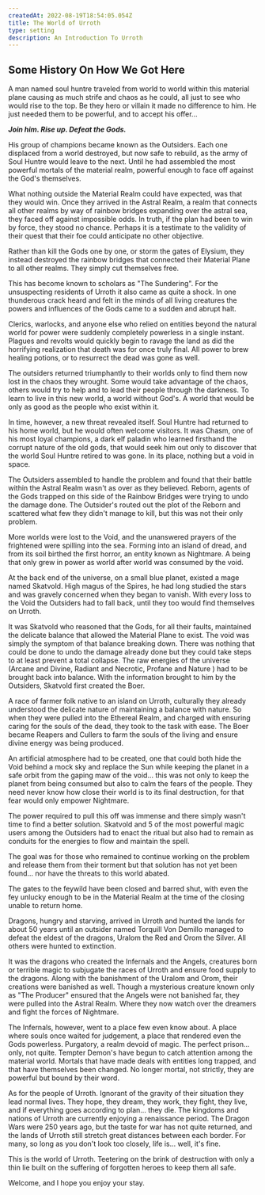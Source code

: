 ```yaml
---
createdAt: 2022-08-19T18:54:05.054Z
title: The World of Urroth
type: setting
description: An Introduction To Urroth
---
```

## Some History On How We Got Here

A man named soul huntre traveled from world to world within this material plane causing as much strife and chaos as he could, all just to see who would rise to the top. Be they hero or villain it made no difference to him. He just needed them to be powerful, and to accept his offer...

***Join him. Rise up. Defeat the Gods.***

His group of champions became known as the Outsiders. Each one displaced from a world destroyed, but now safe to rebuild, as the army of Soul Huntre would leave to the next. Until he had assembled the most powerful mortals of the material realm, powerful enough to face off against the God's themselves.

What nothing outside the Material Realm could have expected, was that they would win. Once they arrived in the Astral Realm, a realm that connects all other realms by way of rainbow bridges expanding over the astral sea, they faced off against impossible odds. In truth, if the plan had been to win by force, they stood no chance. Perhaps it is a testimate to the validity of their quest that their foe could anticipate no other objective.

Rather than kill the Gods one by one, or storm the gates of Elysium, they instead destroyed the rainbow bridges that connected their Material Plane to all other realms. They simply cut themselves free.

This has become known to scholars as "The Sundering". For the unsuspecting residents of Urroth it also came as quite a shock. In one thunderous crack heard and felt in the minds of all living creatures the powers and influences of the Gods came to a sudden and abrupt halt.

Clerics, warlocks, and anyone else who relied on entities beyond the natural world for power were suddenly completely powerless in a single instant. Plagues and revolts would quickly begin to ravage the land as did the horrifying realization that death was for once truly final. All power to brew healing potions, or to resurrect the dead was gone as well.

The outsiders returned triumphantly to their worlds only to find them now lost in the chaos they wrought. Some would take advantage of the chaos, others would try to help and to lead their people through the darkness. To learn to live in this new world, a world without God's. A world that would be only as good as the people who exist within it.

In time, however, a new threat revealed itself. Soul Huntre had returned to his home world, but he would often welcome visitors. It was Chasm, one of his most loyal champions, a dark elf paladin who learned firsthand the corrupt nature of the old gods, that would seek him out only to discover that the world Soul Huntre retired to was gone. In its place, nothing but a void in space.

The Outsiders assembled to handle the problem and found that their battle within the Astral Realm wasn't as over as they believed. Reborn, agents of the Gods trapped on this side of the Rainbow Bridges were trying to undo the damage done. The Outsider's routed out the plot of the Reborn and scattered what few they didn't manage to kill, but this was not their only problem.

More worlds were lost to the Void, and the unanswered prayers of the frightened were spilling into the sea. Forming into an island of dread, and from its soil birthed the first horror, an entity known as Nightmare. A being that only grew in power as world after world was consumed by the void.

At the back end of the universe, on a small blue planet, existed a mage named Skatvold. High magus of the Spires, he had long studied the stars and was gravely concerned when they began to vanish. With every loss to the Void the Outsiders had to fall back, until they too would find themselves on Urroth.

It was Skatvold who reasoned that the Gods, for all their faults, maintained the delicate balance that allowed the Material Plane to exist. The void was simply the symptom of that balance breaking down. There was nothing that could be done to undo the damage already done but they could take steps to at least prevent a total collapse. The raw energies of the universe (Arcane and Divine, Radiant and Necrotic, Profane and Nature ) had to be brought back into balance. With the information brought to him by the Outsiders, Skatvold first created the Boer.

A race of farmer folk native to an island on Urroth, culturally they already understood the delicate nature of maintaining a balance with nature. So when they were pulled into the Ethereal Realm, and charged with ensuring caring for the souls of the dead, they took to the task with ease. The Boer became Reapers and Cullers to farm the souls of the living and ensure divine energy was being produced.

An artificial atmosphere had to be created, one that could both hide the Void behind a mock sky and replace the Sun while keeping the planet in a safe orbit from the gaping maw of the void... this was not only to keep the planet from being consumed but also to calm the fears of the people. They need never know how close their world is to its final destruction, for that fear would only empower Nightmare.

The power required to pull this off was immense and there simply wasn't time to find a better solution. Skatvold and 5 of the most powerful magic users among the Outsiders had to enact the ritual but also had to remain as conduits for the energies to flow and maintain the spell.

The goal was for those who remained to continue working on the problem and release them from their torment but that solution has not yet been found... nor have the threats to this world abated.

The gates to the feywild have been closed and barred shut, with even the fey unlucky enough to be in the Material Realm at the time of the closing unable to return home.

Dragons, hungry and starving, arrived in Urroth and hunted the lands for about 50 years until an outsider named Torquill Von Demillo managed to defeat the eldest of the dragons, Uralom the Red and Orom the Silver. All others were hunted to extinction.

It was the dragons who created the Infernals and the Angels, creatures born or terrible magic to subjugate the races of Urroth and ensure food supply to the dragons. Along with the banishment of the Uralom and Orom, their creations were banished as well. Though a mysterious creature known only as "The Producer" ensured that the Angels were not banished far, they were pulled into the Astral Realm. Where they now watch over the dreamers and fight the forces of Nightmare.

The Infernals, however, went to a place few even know about. A place where souls once waited for judgement, a place that rendered even the Gods powerless. Purgatory, a realm devoid of magic. The perfect prison... only, not quite. Tempter Demon's have begun to catch attention among the material world. Mortals that have made deals with entities long trapped, and that have themselves been changed. No longer mortal, not strictly, they are powerful but bound by their word.

As for the people of Urroth. Ignorant of the gravity of their situation they lead normal lives. They hope, they dream, they work, they fight, they live, and if everything goes according to plan... they die. The kingdoms and nations of Urroth are currently enjoying a renaissance period. The Dragon Wars were 250 years ago, but the taste for war has not quite returned, and the lands of Urroth still stretch great distances between each border. For many, so long as you don't look too closely, life is... well, it's fine.

This is the world of Urroth. Teetering on the brink of destruction with only a thin lie built on the suffering of forgotten heroes to keep them all safe.

Welcome, and I hope you enjoy your stay.